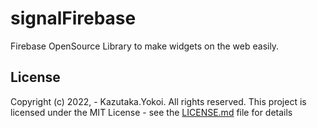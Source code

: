 # signalFirebase
Firebase OpenSource Library to make widgets on the web easily.

## License
Copyright (c) 2022,  - Kazutaka.Yokoi. All rights reserved.
This project is licensed under the MIT License - see the [LICENSE.md]([./LICENSe.md](https://github.com/kyok01/signalFirebase/blob/main/LICENSE.md)) file for details
